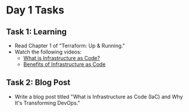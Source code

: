 # Day 1 Tasks

## Task 1: Learning
- Read Chapter 1 of "Terraform: Up & Running."
- Watch the following videos:
  - [What is Infrastructure as Code?](#)
  - [Benefits of Infrastructure as Code](#)

## Task 2: Blog Post
- Write a blog post titled "What is Infrastructure as Code (IaC) and Why It's Transforming DevOps."
